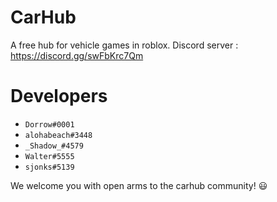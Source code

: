 # CarHub
A free hub for vehicle games in roblox. 
Discord server : https://discord.gg/swFbKrc7Qm

# Developers
- `Dorrow#0001`
- `alohabeach#3448 `
- `_Shadow_#4579`
- `Walter#5555`
- `sjonks#5139`

We welcome you with open arms to the carhub community! 😃
